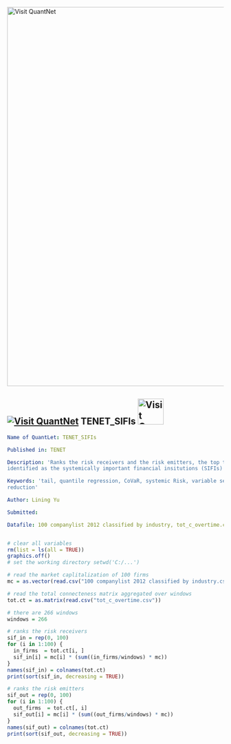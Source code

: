 
[<img src="https://github.com/QuantLet/Styleguide-and-FAQ/blob/master/pictures/banner.png" width="880" alt="Visit QuantNet">](http://quantlet.de/index.php?p=info)

## [<img src="https://github.com/QuantLet/Styleguide-and-Validation-procedure/blob/master/pictures/qloqo.png" alt="Visit QuantNet">](http://quantlet.de/) **TENET_SIFIs** [<img src="https://github.com/QuantLet/Styleguide-and-Validation-procedure/blob/master/pictures/QN2.png" width="60" alt="Visit QuantNet 2.0">](http://quantlet.de/d3/ia)

```yaml
Name of QuantLet: TENET_SIFIs

Published in: TENET

Description: 'Ranks the risk receivers and the risk emitters, the top ten firms of each group are
identified as the systemically important financial insitutions (SIFIs)'

Keywords: 'tail, quantile regression, CoVaR, systemic Risk, variable selection, dimension
reduction'

Author: Lining Yu

Submitted:

Datafile: 100 companylist 2012 classified by industry, tot_c_overtime.csv
```


```r

# clear all variables
rm(list = ls(all = TRUE))
graphics.off()
# set the working directory setwd('C:/...')

# read the market caplitalization of 100 firms
mc = as.vector(read.csv("100 companylist 2012 classified by industry.csv")[, 4])

# read the total connecteness matrix aggregated over windows
tot.ct = as.matrix(read.csv("tot_c_overtime.csv"))

# there are 266 windows
windows = 266

# ranks the risk receivers
sif_in = rep(0, 100)
for (i in 1:100) {
  in_firms  = tot.ct[i, ]
  sif_in[i] = mc[i] * (sum((in_firms/windows) * mc))
}
names(sif_in) = colnames(tot.ct)
print(sort(sif_in, decreasing = TRUE))

# ranks the risk emitters
sif_out = rep(0, 100)
for (i in 1:100) {
  out_firms  = tot.ct[, i]
  sif_out[i] = mc[i] * (sum((out_firms/windows) * mc))
}
names(sif_out) = colnames(tot.ct)
print(sort(sif_out, decreasing = TRUE)) 

```
